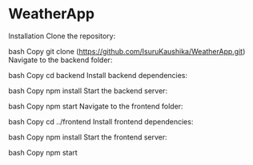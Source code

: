 ﻿# WeatherApp

 Installation
Clone the repository:

bash
Copy
git clone (https://github.com/IsuruKaushika/WeatherApp.git)
Navigate to the backend folder:

bash
Copy
cd backend
Install backend dependencies:

bash
Copy
npm install
Start the backend server:

bash
Copy
npm start
Navigate to the frontend folder:

bash
Copy
cd ../frontend
Install frontend dependencies:

bash
Copy
npm install
Start the frontend server:

bash
Copy
npm start
